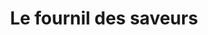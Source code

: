 ---
title: "Le fournil des saveurs"
url: /cournon-dauvergne/le-fournil-des-saveurs/
shop: Bäckerei
---
